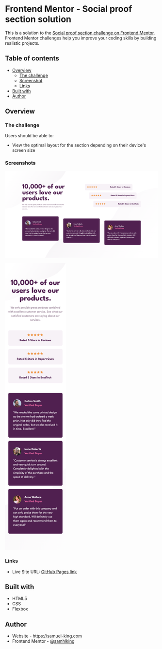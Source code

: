 # Frontend Mentor - Social proof section solution

This is a solution to the [Social proof section challenge on Frontend Mentor](https://www.frontendmentor.io/challenges/social-proof-section-6e0qTv_bA). Frontend Mentor challenges help you improve your coding skills by building realistic projects. 

## Table of contents

- [Overview](#overview)
  - [The challenge](#the-challenge)
  - [Screenshot](#screenshot)
  - [Links](#links)
- [Built with](#built-with)
- [Author](#author)

## Overview

### The challenge

Users should be able to:

- View the optimal layout for the section depending on their device's screen size

### Screenshots

![](./screenshot.png)

<img src="screenshot-mobile.png" alt="mobile view" width="200"/>

### Links

- Live Site URL: [GitHub Pages link](https://samhlking.github.io/social-proof-section/)

## Built with

- HTML5
- CSS
- Flexbox

## Author

- Website - https://samuel-king.com
- Frontend Mentor - [@samhlking](https://www.frontendmentor.io/profile/samhlking)